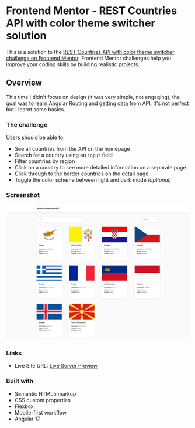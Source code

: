 # Frontend Mentor - REST Countries API with color theme switcher solution

This is a solution to the [REST Countries API with color theme switcher challenge on Frontend Mentor](https://www.frontendmentor.io/challenges/rest-countries-api-with-color-theme-switcher-5cacc469fec04111f7b848ca). Frontend Mentor challenges help you improve your coding skills by building realistic projects.

## Overview

This time I didn't focus on design (it was very simple, not engaging), the goal was to learn Angular Routing and getting data from API. It's not perfect but I learnt some basics.

### The challenge

Users should be able to:

- See all countries from the API on the homepage
- Search for a country using an `input` field
- Filter countries by region
- Click on a country to see more detailed information on a separate page
- Click through to the border countries on the detail page
- Toggle the color scheme between light and dark mode _(optional)_

### Screenshot

![](./sreenshot.png)

### Links

- Live Site URL: [Live Server Preview](https://cptcartoon.github.io/REST-Countries-API-usingAngular-FrontendMentorChallenge)

### Built with

- Semantic HTML5 markup
- CSS custom properties
- Flexbox
- Mobile-first workflow
- Angular 17
